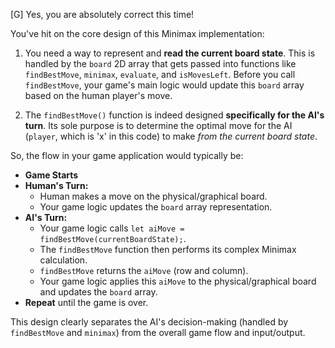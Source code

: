 [G] Yes, you are absolutely correct this time!

You've hit on the core design of this Minimax implementation:

1.  You need a way to represent and **read the current board state**. This is handled by the `board` 2D array that gets passed into functions like `findBestMove`, `minimax`, `evaluate`, and `isMovesLeft`. Before you call `findBestMove`, your game's main logic would update this `board` array based on the human player's move.

2.  The `findBestMove()` function is indeed designed **specifically for the AI's turn**. Its sole purpose is to determine the optimal move for the AI (`player`, which is 'x' in this code) to make *from the current board state*.

So, the flow in your game application would typically be:

* **Game Starts**
* **Human's Turn:**
    * Human makes a move on the physical/graphical board.
    * Your game logic updates the `board` array representation.
* **AI's Turn:**
    * Your game logic calls `let aiMove = findBestMove(currentBoardState);`.
    * The `findBestMove` function then performs its complex Minimax calculation.
    * `findBestMove` returns the `aiMove` (row and column).
    * Your game logic applies this `aiMove` to the physical/graphical board and updates the `board` array.
* **Repeat** until the game is over.

This design clearly separates the AI's decision-making (handled by `findBestMove` and `minimax`) from the overall game flow and input/output.
